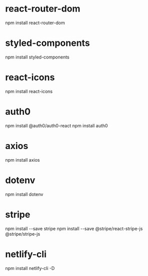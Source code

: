 # react-router-dom 
npm install react-router-dom
# styled-components 
npm install styled-components
# react-icons 
npm install react-icons
# auth0
npm install @auth0/auth0-react
npm install auth0
# axios 
npm install axios 
# dotenv
npm install dotenv 
# stripe 
npm install --save stripe
npm install --save @stripe/react-stripe-js @stripe/stripe-js

# netlify-cli
npm install netlify-cli -D